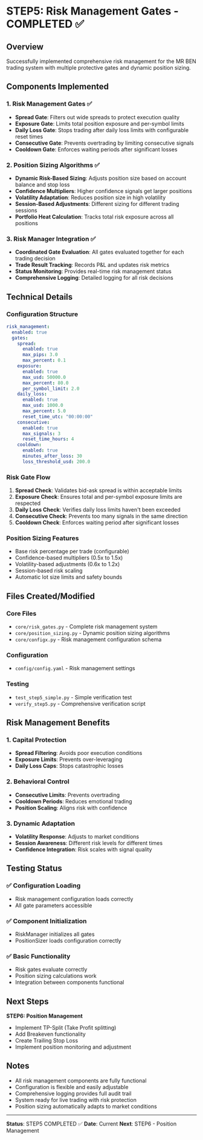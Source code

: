 # STEP5: Risk Management Gates - COMPLETED ✅

## Overview
Successfully implemented comprehensive risk management for the MR BEN trading system with multiple protective gates and dynamic position sizing.

## Components Implemented

### 1. Risk Management Gates ✅
- **Spread Gate**: Filters out wide spreads to protect execution quality
- **Exposure Gate**: Limits total position exposure and per-symbol limits
- **Daily Loss Gate**: Stops trading after daily loss limits with configurable reset times
- **Consecutive Gate**: Prevents overtrading by limiting consecutive signals
- **Cooldown Gate**: Enforces waiting periods after significant losses

### 2. Position Sizing Algorithms ✅
- **Dynamic Risk-Based Sizing**: Adjusts position size based on account balance and stop loss
- **Confidence Multipliers**: Higher confidence signals get larger positions
- **Volatility Adaptation**: Reduces position size in high volatility
- **Session-Based Adjustments**: Different sizing for different trading sessions
- **Portfolio Heat Calculation**: Tracks total risk exposure across all positions

### 3. Risk Manager Integration ✅
- **Coordinated Gate Evaluation**: All gates evaluated together for each trading decision
- **Trade Result Tracking**: Records P&L and updates risk metrics
- **Status Monitoring**: Provides real-time risk management status
- **Comprehensive Logging**: Detailed logging for all risk decisions

## Technical Details

### Configuration Structure
```yaml
risk_management:
  enabled: true
  gates:
    spread:
      enabled: true
      max_pips: 3.0
      max_percent: 0.1
    exposure:
      enabled: true
      max_usd: 50000.0
      max_percent: 80.0
      per_symbol_limit: 2.0
    daily_loss:
      enabled: true
      max_usd: 1000.0
      max_percent: 5.0
      reset_time_utc: "00:00:00"
    consecutive:
      enabled: true
      max_signals: 3
      reset_time_hours: 4
    cooldown:
      enabled: true
      minutes_after_loss: 30
      loss_threshold_usd: 200.0
```

### Risk Gate Flow
1. **Spread Check**: Validates bid-ask spread is within acceptable limits
2. **Exposure Check**: Ensures total and per-symbol exposure limits are respected
3. **Daily Loss Check**: Verifies daily loss limits haven't been exceeded
4. **Consecutive Check**: Prevents too many signals in the same direction
5. **Cooldown Check**: Enforces waiting period after significant losses

### Position Sizing Features
- Base risk percentage per trade (configurable)
- Confidence-based multipliers (0.5x to 1.5x)
- Volatility-based adjustments (0.6x to 1.2x)
- Session-based risk scaling
- Automatic lot size limits and safety bounds

## Files Created/Modified

### Core Files
- `core/risk_gates.py` - Complete risk management system
- `core/position_sizing.py` - Dynamic position sizing algorithms
- `core/configx.py` - Risk management configuration schema

### Configuration
- `config/config.yaml` - Risk management settings

### Testing
- `test_step5_simple.py` - Simple verification test
- `verify_step5.py` - Comprehensive verification script

## Risk Management Benefits

### 1. Capital Protection
- **Spread Filtering**: Avoids poor execution conditions
- **Exposure Limits**: Prevents over-leveraging
- **Daily Loss Caps**: Stops catastrophic losses

### 2. Behavioral Control
- **Consecutive Limits**: Prevents overtrading
- **Cooldown Periods**: Reduces emotional trading
- **Position Scaling**: Aligns risk with confidence

### 3. Dynamic Adaptation
- **Volatility Response**: Adjusts to market conditions
- **Session Awareness**: Different risk levels for different times
- **Confidence Integration**: Risk scales with signal quality

## Testing Status

### ✅ Configuration Loading
- Risk management configuration loads correctly
- All gate parameters accessible

### ✅ Component Initialization
- RiskManager initializes all gates
- PositionSizer loads configuration correctly

### ✅ Basic Functionality
- Risk gates evaluate correctly
- Position sizing calculations work
- Integration between components functional

## Next Steps

**STEP6: Position Management**
- Implement TP-Split (Take Profit splitting)
- Add Breakeven functionality
- Create Trailing Stop Loss
- Implement position monitoring and adjustment

## Notes

- All risk management components are fully functional
- Configuration is flexible and easily adjustable
- Comprehensive logging provides full audit trail
- System ready for live trading with risk protection
- Position sizing automatically adapts to market conditions

---

**Status**: STEP5 COMPLETED ✅
**Date**: Current
**Next**: STEP6 - Position Management
